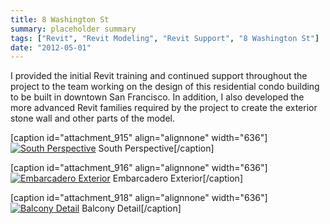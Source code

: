 ```yaml
---
title: 8 Washington St
summary: placeholder summary
tags: ["Revit", "Revit Modeling", "Revit Support", "8 Washington St"]
date: "2012-05-01"
---
```


I provided the initial Revit training and continued support throughout the project to the team working on the design of this residential condo building to be built in downtown San Francisco. In addition, I also developed the more advanced Revit families required by the project to create the exterior stone wall and other parts of the model.

\[caption id="attachment_915" align="alignnone" width="636"\][![South Perspective](http://www.ericanastas.com/wp-content/uploads/2012/05/L9-South-Perspective-636x302.jpg "South Perspective")](L9-South-Perspective.jpg) South Perspective\[/caption\]

\[caption id="attachment_916" align="alignnone" width="636"\][![Embarcadero Exterior](http://www.ericanastas.com/wp-content/uploads/2012/05/embarcadero-side-636x437.jpg "Embarcadero Exterior")](embarcadero-side.jpg) Embarcadero Exterior\[/caption\]

\[caption id="attachment_918" align="alignnone" width="636"\][![Balcony Detail](http://www.ericanastas.com/wp-content/uploads/2012/05/balcony-636x543.jpg "Balcony Detail")](balcony.jpg) Balcony Detail\[/caption\]
